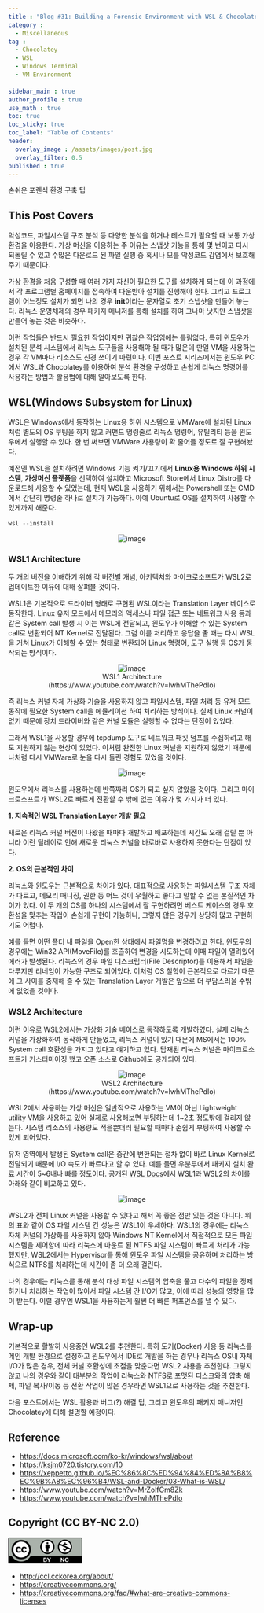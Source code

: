 ```yaml
---
title : "Blog #31: Building a Forensic Environment with WSL & Chocolatey part 1. [KR]"
category :
  - Miscellaneous
tag : 
  - Chocolatey
  - WSL
  - Windows Terminal
  - VM Environment

sidebar_main : true
author_profile : true
use_math : true
toc: true
toc_sticky: true
toc_label: "Table of Contents"
header:
  overlay_image : /assets/images/post.jpg
  overlay_filter: 0.5
published : true
---
```

손쉬운 포렌식 환경 구축 팁


## This Post Covers
악성코드, 파일시스템 구조 분석 등 다양한 분석을 하거나 테스트가 필요할 때 보통 가상 환경을 이용한다. 가상 머신을 이용하는 주 이유는 스냅샷 기능을 통해 몇 번이고 다시 되돌릴 수 있고 수많은 다운로드 된 파일 실행 중 혹시나 모를 악성코드 감염에서 보호해 주기 때문이다.

가상 환경을 처음 구성할 때 여러 가지 자신이 필요한 도구를 설치하게 되는데 이 과정에서 각 프로그램별 홈페이지를 접속하여 다운받아 설치를 진행해야 한다. 그리고 프로그램이 어느정도 설치가 되면 나의 경우 **init**이라는 문자열로 초기 스냅샷을 만들어 놓는다. 리눅스 운영체제의 경우 패키지 매니저를 통해 설치를 하여 그나마 낫지만 스냅샷을 만들어 놓는 것은 비슷하다.

이런 작업들은 반드시 필요한 작업이지만 귀찮은 작업임에는 틀림없다. 특히 윈도우가 설치된 분석 시스템에서 리눅스 도구들을 사용해야 될 때가 많은데 만일 VM을 사용하는 경우 각 VM마다 리소스도 신경 쓰이기 마련이다. 이번 포스트 시리즈에서는 윈도우 PC에서 WSL과 Chocolatey를 이용하여 분석 환경을 구성하고 손쉽게 리눅스 명령어를 사용하는 방법과 활용법에 대해 알아보도록 한다.

## WSL(Windows Subsystem for Linux)
WSL은 Windows에서 동작하는 Linux용 하위 시스템으로 VMWare에 설치된 Linux처럼 별도의 OS 부팅을 하지 않고 커맨드 명령줄로 리눅스 명령어, 유틸리티 등을 윈도우에서 실행할 수 있다. 한 번 써보면 VMWare 사용량이 확 줄어들 정도로 잘 구현해놨다.

예전엔 WSL을 설치하려면 Windows 기능 켜기/끄기에서 **Linux용 Windows 하위 시스템**, **가상머신 플랫폼**을 선택하여 설치하고 Microsoft Store에서 Linux Distro를 다운로드해 사용할 수 있었는데, 현재 WSL을 사용하기 위해서는 Powershell 또는 CMD에서 간단히 명령줄 하나로 설치가 가능하다. 아예 Ubuntu로 OS를 설치하여 사용할 수 있게까지 해준다.

```powershell
wsl --install
```

<p align="center">
  <img src="https://i.imgur.com/bZnmtT5.png" alt="image"/>
</p>


### WSL1 Architecture
두 개의 버전을 이해하기 위해 각 버전별 개념, 아키텍처와 마이크로소프트가 WSL2로 업데이트한 이유에 대해 살펴볼 것이다. 

WSL1은 기본적으로 드라이버 형태로 구현된 WSL이라는 Translation Layer 베이스로 동작한다. Linux 유저 모드에서 메모리의 액세스나 파일 접근 또는 네트워크 사용 등과 같은 System call 발생 시 이는 WSL에 전달되고, 윈도우가 이해할 수 있는 System call로 변환되어 NT Kernel로 전달된다. 그럼 이를 처리하고 응답을 줄 때는 다시 WSL을 거쳐 Linux가 이해할 수 있는 형태로 변환되어 Linux 명령어, 도구 실행 등 OS가 동작되는 방식이다.


<p align="center">
  <img src="https://i.imgur.com/ZS1Lxey.png" alt="image"/>
<br>WSL1 Architecture
<br>(https://www.youtube.com/watch?v=lwhMThePdIo)</p>


즉 리눅스 커널 자체 가상화 기술을 사용하지 않고 파일시스템, 파일 처리 등 유저 모드 동작에 필요한 System call을 에뮬레이션 하여 처리하는 방식이다. 실제 Linux 커널이 없기 때문에 장치 드라이버와 같은 커널 모듈은 실행할 수 없다는 단점이 있었다.

그래서 WSL1을 사용할 경우에 tcpdump 도구로 네트워크 패킷 덤프를 수집하려고 해도 지원하지 않는 현상이 있었다. 이처럼 완전한 Linux 커널을 지원하지 않았기 때문에 나처럼 다시 VMWare로 눈을 다시 돌린 경험도 있었을 것이다. 

<p align="center">
  <img src="https://i.imgur.com/nFk1nxu.png" alt="image"/>
</p>

윈도우에서 리눅스를 사용하는데 반쪽짜리 OS가 되고 싶지 않았을 것이다. 그리고 마이크로소프트가 WSL2로 빠르게 전환할 수 밖에 없는 이유가 몇 가지가 더 있다.

**1. 지속적인 WSL Translation Layer 개발 필요**

새로운 리눅스 커널 버전이 나왔을 때마다 개발하고 배포하는데 시간도 오래 걸릴 뿐 아니라 이런 딜레이로 인해 새로운 리눅스 커널을 바로바로 사용하지 못한다는 단점이 있다.

**2. OS의 근본적인 차이**

리눅스와 윈도우는 근본적으로 차이가 있다. 대표적으로 사용하는 파일시스템 구조 자체가 다르고, 메모리 매니징, 권한 등 어느 것이 우월하고 좋다고 말할 수 없는 본질적인 차이가 있다. 이 두 개의 OS를 하나의 시스템에서 잘 구현하려면 베스트 케이스의 경우 호환성을 맞추는 작업이 손쉽게 구현이 가능하나, 그렇지 않은 경우가 상당히 많고 구현하기도 어렵다.

예를 들면 어떤 폴더 내 파일을 Open한 상태에서 파일명을 변경하려고 한다. 윈도우의 경우에는 Win32 API(MoveFile)를 호출하여 변경을 시도하는데 이때 파일이 열려있어 에러가 발생된다. 리눅스의 경우 파일 디스크립터(File Descriptor)를 이용해서 파일을 다루지만 리네임이 가능한 구조로 되어있다. 이처럼 OS 철학이 근본적으로 다르기 때문에 그 사이를 중재해 줄 수 있는 Translation Layer 개발은 앞으로 더 부담스러울 수밖에 없었을 것이다.


### WSL2 Architecture
이런 이유로 WSL2에서는 가상화 기술 베이스로 동작하도록 개발하였다. 실제 리눅스 커널을 가상화하여 동작하게 만들었고, 리눅스 커널이 있기 때문에 MS에서는 100% System call 호환성을 가지고 있다고 얘기하고 있다. 탑재된 리눅스 커널은 마이크로소프트가 커스터마이징 했고 오픈 소스로 Github에도 공개되어 있다.


<p align="center">
  <img src="https://i.imgur.com/jweRRA4.png" alt="image"/>
<br>WSL2 Architecture
<br>(https://www.youtube.com/watch?v=lwhMThePdIo)</p>


WSL2에서 사용하는 가상 머신은 일반적으로 사용하는 VM이 아닌 Lightweight utility VM을 사용하고 있어 실제로 사용해보면 부팅하는데 1~2초 정도밖에 걸리지 않는다. 시스템 리소스의 사용량도 적을뿐더러 필요할 때마다 손쉽게 부팅하여 사용할 수 있게 되어있다.

유저 영역에서 발생된 System call은 중간에 변환되는 절차 없이 바로 Linux Kernel로 전달되기 때문에 I/O 속도가 빠르다고 할 수 있다. 예를 들면 우분투에서 패키지 설치 완료 시간이 5~6배나 빠를 정도이다. 공개된 [WSL Docs](https://docs.microsoft.com/ko-kr/windows/wsl/compare-versions)에서 WSL1과 WSL2의 차이를 아래와 같이 비교하고 있다.

<p align="center">
  <img src="https://i.imgur.com/RX2iChK.png" alt="image"/>
</p>

WSL2가 전체 Linux 커널을 사용할 수 있다고 해서 꼭 좋은 점만 있는 것은 아니다. 위의 표와 같이 OS 파일 시스템 간 성능은 WSL1이 우세하다. WSL1의 경우에는 리눅스 자체 커널의 가상화를 사용하지 않아 Windows NT Kernel에서 직접적으로 모든 파일 시스템을 제어함에 따라 리눅스에 마운트 된 NTFS 파일 시스템이 빠르게 처리가 가능했지만, WSL2에서는 Hypervisor를 통해 윈도우 파일 시스템을 공유하며 처리하는 방식으로 NTFS를 처리하는데 시간이 좀 더 오래 걸린다.

나의 경우에는 리눅스를 통해 분석 대상 파일 시스템의 압축을 풀고 다수의 파일을 정제하거나 처리하는 작업이 많아서 파일 시스템 간 I/O가 많고, 이에 따라 성능의 영향을 많이 받는다. 이럴 경우엔 WSL1을 사용하는게 훨씬 더 빠른 퍼포먼스를 낼 수 있다.


## Wrap-up
기본적으로 활발히 사용중인 WSL2를 추천한다. 특히 도커(Docker) 사용 등 리눅스를 메인 개발 환경으로 설정하고 윈도우에서 IDE로 개발을 하는 경우나 리눅스 OS내 자체 I/O가 많은 경우, 전체 커널 호환성에 초점을 맞춘다면 WSL2 사용을 추천한다. 그렇지 않고 나의 경우와 같이 대부분의 작업이 리눅스와 NTFS로 포맷된 디스크와의 압축 해제, 파일 복사/이동 등 전환 작업이 많은 경우라면 WSL1으로 사용하는 것을 추천한다.

다음 포스트에서는 WSL 활용과 버그(?) 해결 팁, 그리고 윈도우의 패키지 매니저인 Chocolatey에 대해 설명할 예정이다.


## Reference
- <https://docs.microsoft.com/ko-kr/windows/wsl/about>
- <https://ksjm0720.tistory.com/10>
- <https://xeppetto.github.io/%EC%86%8C%ED%94%84%ED%8A%B8%EC%9B%A8%EC%96%B4/WSL-and-Docker/03-What-is-WSL/>
- <https://www.youtube.com/watch?v=MrZolfGm8Zk>
- <https://www.youtube.com/watch?v=lwhMThePdIo>


## Copyright (CC BY-NC 2.0)
<img src="/assets/images/creativecommon_by-nc.png" width="30%" height="30%">

- <http://ccl.cckorea.org/about/>
- <https://creativecommons.org/>
- <https://creativecommons.org/faq/#what-are-creative-commons-licenses>
